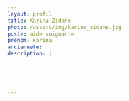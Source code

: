 ```yaml
---
layout: profil
title: Karina Zidane
photo: /assets/img/karina_zidane.jpg
poste: aide soignante
prenom: karina
anciennete: 
description: |
  

  

  
---
```

